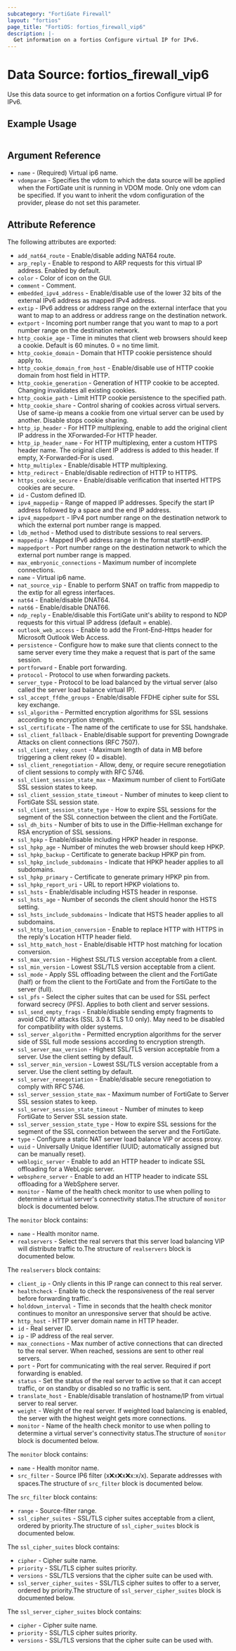 ```yaml
---
subcategory: "FortiGate Firewall"
layout: "fortios"
page_title: "FortiOS: fortios_firewall_vip6"
description: |-
  Get information on a fortios Configure virtual IP for IPv6.
---
```


# Data Source: fortios_firewall_vip6
Use this data source to get information on a fortios Configure virtual IP for IPv6.


## Example Usage

```hcl

```

## Argument Reference

* `name` - (Required) Virtual ip6 name.
* `vdomparam` - Specifies the vdom to which the data source will be applied when the FortiGate unit is running in VDOM mode. Only one vdom can be specified. If you want to inherit the vdom configuration of the provider, please do not set this parameter.

## Attribute Reference

The following attributes are exported:

* `add_nat64_route` - Enable/disable adding NAT64 route.
* `arp_reply` - Enable to respond to ARP requests for this virtual IP address. Enabled by default.
* `color` - Color of icon on the GUI.
* `comment` - Comment.
* `embedded_ipv4_address` - Enable/disable use of the lower 32 bits of the external IPv6 address as mapped IPv4 address.
* `extip` - IPv6 address or address range on the external interface that you want to map to an address or address range on the destination network.
* `extport` - Incoming port number range that you want to map to a port number range on the destination network.
* `http_cookie_age` - Time in minutes that client web browsers should keep a cookie. Default is 60 minutes. 0 = no time limit.
* `http_cookie_domain` - Domain that HTTP cookie persistence should apply to.
* `http_cookie_domain_from_host` - Enable/disable use of HTTP cookie domain from host field in HTTP.
* `http_cookie_generation` - Generation of HTTP cookie to be accepted. Changing invalidates all existing cookies.
* `http_cookie_path` - Limit HTTP cookie persistence to the specified path.
* `http_cookie_share` - Control sharing of cookies across virtual servers. Use of same-ip means a cookie from one virtual server can be used by another. Disable stops cookie sharing.
* `http_ip_header` - For HTTP multiplexing, enable to add the original client IP address in the XForwarded-For HTTP header.
* `http_ip_header_name` - For HTTP multiplexing, enter a custom HTTPS header name. The original client IP address is added to this header. If empty, X-Forwarded-For is used.
* `http_multiplex` - Enable/disable HTTP multiplexing.
* `http_redirect` - Enable/disable redirection of HTTP to HTTPS.
* `https_cookie_secure` - Enable/disable verification that inserted HTTPS cookies are secure.
* `id` - Custom defined ID.
* `ipv4_mappedip` - Range of mapped IP addresses. Specify the start IP address followed by a space and the end IP address.
* `ipv4_mappedport` - IPv4 port number range on the destination network to which the external port number range is mapped.
* `ldb_method` - Method used to distribute sessions to real servers.
* `mappedip` - Mapped IPv6 address range in the format startIP-endIP.
* `mappedport` - Port number range on the destination network to which the external port number range is mapped.
* `max_embryonic_connections` - Maximum number of incomplete connections.
* `name` - Virtual ip6 name.
* `nat_source_vip` - Enable to perform SNAT on traffic from mappedip to the extip for all egress interfaces.
* `nat64` - Enable/disable DNAT64.
* `nat66` - Enable/disable DNAT66.
* `ndp_reply` - Enable/disable this FortiGate unit's ability to respond to NDP requests for this virtual IP address (default = enable).
* `outlook_web_access` - Enable to add the Front-End-Https header for Microsoft Outlook Web Access.
* `persistence` - Configure how to make sure that clients connect to the same server every time they make a request that is part of the same session.
* `portforward` - Enable port forwarding.
* `protocol` - Protocol to use when forwarding packets.
* `server_type` - Protocol to be load balanced by the virtual server (also called the server load balance virtual IP).
* `ssl_accept_ffdhe_groups` - Enable/disable FFDHE cipher suite for SSL key exchange.
* `ssl_algorithm` - Permitted encryption algorithms for SSL sessions according to encryption strength.
* `ssl_certificate` - The name of the certificate to use for SSL handshake.
* `ssl_client_fallback` - Enable/disable support for preventing Downgrade Attacks on client connections (RFC 7507).
* `ssl_client_rekey_count` - Maximum length of data in MB before triggering a client rekey (0 = disable).
* `ssl_client_renegotiation` - Allow, deny, or require secure renegotiation of client sessions to comply with RFC 5746.
* `ssl_client_session_state_max` - Maximum number of client to FortiGate SSL session states to keep.
* `ssl_client_session_state_timeout` - Number of minutes to keep client to FortiGate SSL session state.
* `ssl_client_session_state_type` - How to expire SSL sessions for the segment of the SSL connection between the client and the FortiGate.
* `ssl_dh_bits` - Number of bits to use in the Diffie-Hellman exchange for RSA encryption of SSL sessions.
* `ssl_hpkp` - Enable/disable including HPKP header in response.
* `ssl_hpkp_age` - Number of minutes the web browser should keep HPKP.
* `ssl_hpkp_backup` - Certificate to generate backup HPKP pin from.
* `ssl_hpkp_include_subdomains` - Indicate that HPKP header applies to all subdomains.
* `ssl_hpkp_primary` - Certificate to generate primary HPKP pin from.
* `ssl_hpkp_report_uri` - URL to report HPKP violations to.
* `ssl_hsts` - Enable/disable including HSTS header in response.
* `ssl_hsts_age` - Number of seconds the client should honor the HSTS setting.
* `ssl_hsts_include_subdomains` - Indicate that HSTS header applies to all subdomains.
* `ssl_http_location_conversion` - Enable to replace HTTP with HTTPS in the reply's Location HTTP header field.
* `ssl_http_match_host` - Enable/disable HTTP host matching for location conversion.
* `ssl_max_version` - Highest SSL/TLS version acceptable from a client.
* `ssl_min_version` - Lowest SSL/TLS version acceptable from a client.
* `ssl_mode` - Apply SSL offloading between the client and the FortiGate (half) or from the client to the FortiGate and from the FortiGate to the server (full).
* `ssl_pfs` - Select the cipher suites that can be used for SSL perfect forward secrecy (PFS). Applies to both client and server sessions.
* `ssl_send_empty_frags` - Enable/disable sending empty fragments to avoid CBC IV attacks (SSL 3.0 & TLS 1.0 only). May need to be disabled for compatibility with older systems.
* `ssl_server_algorithm` - Permitted encryption algorithms for the server side of SSL full mode sessions according to encryption strength.
* `ssl_server_max_version` - Highest SSL/TLS version acceptable from a server. Use the client setting by default.
* `ssl_server_min_version` - Lowest SSL/TLS version acceptable from a server. Use the client setting by default.
* `ssl_server_renegotiation` - Enable/disable secure renegotiation to comply with RFC 5746.
* `ssl_server_session_state_max` - Maximum number of FortiGate to Server SSL session states to keep.
* `ssl_server_session_state_timeout` - Number of minutes to keep FortiGate to Server SSL session state.
* `ssl_server_session_state_type` - How to expire SSL sessions for the segment of the SSL connection between the server and the FortiGate.
* `type` - Configure a static NAT server load balance VIP or access proxy.
* `uuid` - Universally Unique Identifier (UUID; automatically assigned but can be manually reset).
* `weblogic_server` - Enable to add an HTTP header to indicate SSL offloading for a WebLogic server.
* `websphere_server` - Enable to add an HTTP header to indicate SSL offloading for a WebSphere server.
* `monitor` - Name of the health check monitor to use when polling to determine a virtual server's connectivity status.The structure of `monitor` block is documented below.

The `monitor` block contains:

* `name` - Health monitor name.
* `realservers` - Select the real servers that this server load balancing VIP will distribute traffic to.The structure of `realservers` block is documented below.

The `realservers` block contains:

* `client_ip` - Only clients in this IP range can connect to this real server.
* `healthcheck` - Enable to check the responsiveness of the real server before forwarding traffic.
* `holddown_interval` - Time in seconds that the health check monitor continues to monitor an unresponsive server that should be active.
* `http_host` - HTTP server domain name in HTTP header.
* `id` - Real server ID.
* `ip` - IP address of the real server.
* `max_connections` - Max number of active connections that can directed to the real server. When reached, sessions are sent to other real servers.
* `port` - Port for communicating with the real server. Required if port forwarding is enabled.
* `status` - Set the status of the real server to active so that it can accept traffic, or on standby or disabled so no traffic is sent.
* `translate_host` - Enable/disable translation of hostname/IP from virtual server to real server.
* `weight` - Weight of the real server. If weighted load balancing is enabled, the server with the highest weight gets more connections.
* `monitor` - Name of the health check monitor to use when polling to determine a virtual server's connectivity status.The structure of `monitor` block is documented below.

The `monitor` block contains:

* `name` - Health monitor name.
* `src_filter` - Source IP6 filter (x:x:x:x:x:x:x:x/x). Separate addresses with spaces.The structure of `src_filter` block is documented below.

The `src_filter` block contains:

* `range` - Source-filter range.
* `ssl_cipher_suites` - SSL/TLS cipher suites acceptable from a client, ordered by priority.The structure of `ssl_cipher_suites` block is documented below.

The `ssl_cipher_suites` block contains:

* `cipher` - Cipher suite name.
* `priority` - SSL/TLS cipher suites priority.
* `versions` - SSL/TLS versions that the cipher suite can be used with.
* `ssl_server_cipher_suites` - SSL/TLS cipher suites to offer to a server, ordered by priority.The structure of `ssl_server_cipher_suites` block is documented below.

The `ssl_server_cipher_suites` block contains:

* `cipher` - Cipher suite name.
* `priority` - SSL/TLS cipher suites priority.
* `versions` - SSL/TLS versions that the cipher suite can be used with.

